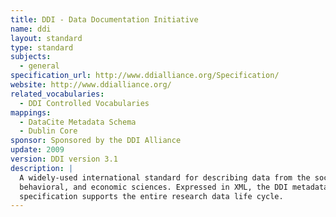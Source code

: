 ```yaml
---
title: DDI - Data Documentation Initiative
name: ddi
layout: standard
type: standard
subjects:
  - general
specification_url: http://www.ddialliance.org/Specification/
website: http://www.ddialliance.org/
related_vocabularies:
  - DDI Controlled Vocabularies
mappings:
  - DataCite Metadata Schema
  - Dublin Core
sponsor: Sponsored by the DDI Alliance
update: 2009
version: DDI version 3.1
description: |
  A widely-used international standard for describing data from the social,
  behavioral, and economic sciences. Expressed in XML, the DDI metadata
  specification supports the entire research data life cycle.
---
```

